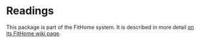 # Readings
This package is part of the FitHome system.  It is described in more detail [on its FitHome wiki page](https://github.com/BitKnitting/FitHome/wiki/reading).
